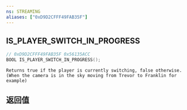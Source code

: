 ```yaml
---
ns: STREAMING
aliases: ["0xD9D2CFFF49FAB35F"]
---
```

## IS_PLAYER_SWITCH_IN_PROGRESS

```c
// 0xD9D2CFFF49FAB35F 0x56135ACC
BOOL IS_PLAYER_SWITCH_IN_PROGRESS();
```

```
Returns true if the player is currently switching, false otherwise.  
(When the camera is in the sky moving from Trevor to Franklin for example)  
```

## 返回值
